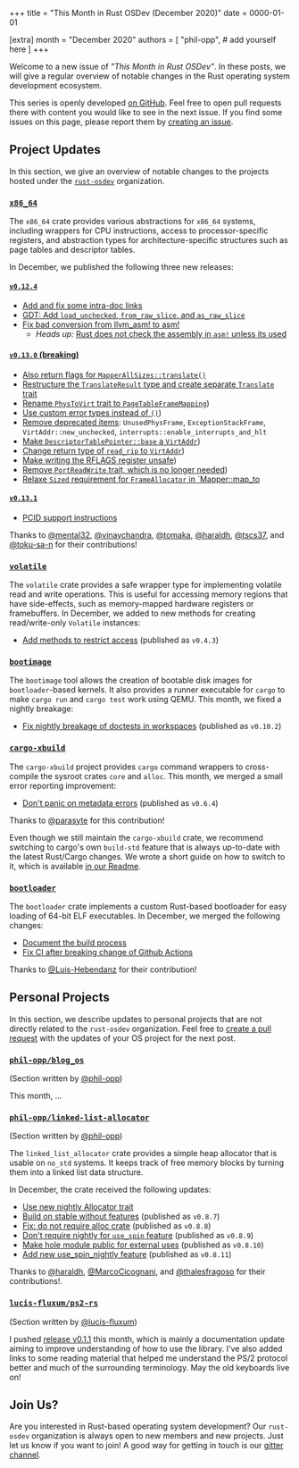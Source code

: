 +++
title = "This Month in Rust OSDev (December 2020)"
date = 0000-01-01

[extra]
month = "December 2020"
authors = [
    "phil-opp",
    # add yourself here
]
+++

Welcome to a new issue of _"This Month in Rust OSDev"_. In these posts, we will give a regular overview of notable changes in the Rust operating system development ecosystem.

<!-- more -->

This series is openly developed [on GitHub](https://github.com/rust-osdev/homepage/). Feel free to open pull requests there with content you would like to see in the next issue. If you find some issues on this page, please report them by [creating an issue](https://github.com/rust-osdev/homepage/issues/new).

<!--
    This is a draft for the upcoming "This Month in Rust OSDev (December 2020)" post.
    Feel free to create pull requests against the `next` branch to add your
    content here.
    Please take a look at the past posts on https://rust-osdev.com/ to see the
    general structure of these posts.
-->

## Project Updates

In this section, we give an overview of notable changes to the projects hosted under the [`rust-osdev`] organization.

[`rust-osdev`]: https://github.com/rust-osdev/about

### [`x86_64`](https://github.com/rust-osdev/x86_64)

The `x86_64` crate provides various abstractions for `x86_64` systems, including wrappers for CPU instructions, access to processor-specific registers, and abstraction types for architecture-specific structures such as page tables and descriptor tables.

In December, we published the following three new releases:

#### [`v0.12.4`](https://github.com/rust-osdev/x86_64/pull/220)

- [Add and fix some intra-doc links](https://github.com/rust-osdev/x86_64/pull/208)
- [GDT: Add `load_unchecked`, `from_raw_slice`, and `as_raw_slice`](https://github.com/rust-osdev/x86_64/pull/210)
- [Fix bad conversion from llvm_asm! to asm!](https://github.com/rust-osdev/x86_64/pull/218)
    - _Heads up:_ [Rust does not check the assembly in `asm!` unless its used](https://github.com/rust-lang/rust/issues/80440)

#### [`v0.13.0` (breaking)](https://github.com/rust-osdev/x86_64/pull/223)

- [Also return flags for `MapperAllSizes::translate()`](https://github.com/rust-osdev/x86_64/pull/207)
- [Restructure the `TranslateResult` type and create separate `Translate` trait](https://github.com/rust-osdev/x86_64/pull/211)
- [Rename `PhysToVirt` trait to `PageTableFrameMapping`](https://github.com/rust-osdev/x86_64/pull/214))
- [Use custom error types instead of `()`](https://github.com/rust-osdev/x86_64/pull/199))
- [Remove deprecated items](https://github.com/rust-osdev/x86_64/pull/223/commits/2df2b97cb53e593b89ab2dbee6669e63d4898386): `UnusedPhysFrame`, `ExceptionStackFrame`, `VirtAddr::new_unchecked`, `interrupts::enable_interrupts_and_hlt`
- [Make `DescriptorTablePointer::base` a `VirtAddr`](https://github.com/rust-osdev/x86_64/pull/215))
- [Change return type of `read_rip` to `VirtAddr`](https://github.com/rust-osdev/x86_64/pull/216))
- [Make writing the RFLAGS register unsafe](https://github.com/rust-osdev/x86_64/pull/219))
- [Remove `PortReadWrite` trait, which is no longer needed](https://github.com/rust-osdev/x86_64/pull/217))
- [Relaxe `Sized` requirement for `FrameAllocator` in `Mapper::map_to](https://github.com/rust-osdev/x86_64/pull/204)

#### [`v0.13.1`](https://github.com/rust-osdev/x86_64/commit/4d5058c1a1c3873294b92a628be0bb151d37ca6a)

- [PCID support instructions](https://github.com/rust-osdev/x86_64/pull/169)

Thanks to [@mental32](https://github.com/mental32), [@vinaychandra](https://github.com/vinaychandra), [@tomaka](https://github.com/tomaka), [@haraldh](https://github.com/haraldh), [@tscs37](https://github.com/tscs37), and [@toku-sa-n](https://github.com/toku-sa-n) for their contributions!

### [`volatile`](https://github.com/rust-osdev/volatile)

The `volatile` crate provides a safe wrapper type for implementing volatile read and write operations. This is useful for accessing memory regions that have side-effects, such as memory-mapped hardware registers or framebuffers. In December, we added to new methods for creating read/write-only `Volatile` instances:

- [Add methods to restrict access](https://github.com/rust-osdev/volatile/pull/19) <span class="gray">(published as `v0.4.3`)</span>

### [`bootimage`](https://github.com/rust-osdev/bootimage)

The `bootimage` tool allows the creation of bootable disk images for `bootloader`-based kernels. It also provides a runner executable for `cargo` to make `cargo run` and `cargo test` work using QEMU. This month, we fixed a nightly breakage:

- [Fix nightly breakage of doctests in workspaces](https://github.com/rust-osdev/bootimage/pull/69) <span class="gray">(published as `v0.10.2`)</span>

### [`cargo-xbuild`](https://github.com/rust-osdev/cargo-xbuild)

The `cargo-xbuild` project provides `cargo` command wrappers to cross-compile the sysroot crates `core` and `alloc`. This month, we merged a small error reporting improvement:

- [Don't panic on metadata errors](https://github.com/rust-osdev/cargo-xbuild/pull/100) <span class="gray">(published as `v0.6.4`)</span>

Thanks to [@parasyte](https://github.com/parasyte) for this contribution!

Even though we still maintain the `cargo-xbuild` crate, we recommend switching to cargo's own `build-std` feature that is always up-to-date with the latest Rust/Cargo changes. We wrote a short guide on how to switch to it, which is available [in our Readme](https://github.com/rust-osdev/cargo-xbuild#alternative-the-build-std-feature-of-cargo).

### [`bootloader`](https://github.com/rust-osdev/bootloader)

The `bootloader` crate implements a custom Rust-based bootloader for easy loading of 64-bit ELF executables. In December, we merged the following changes:

- [Document the build process](https://github.com/rust-osdev/bootloader/pull/134)
- [Fix CI after breaking change of Github Actions](https://github.com/rust-osdev/bootloader/compare/530b26f86ae0c7cf8906de0d7f5184bb206bcb7c...d8f7a20bb24e9f1d36f86010e1ce00bdfc51d045)

Thanks to [@Luis-Hebendanz](https://github.com/Luis-Hebendanz) for their contribution!

## Personal Projects

In this section, we describe updates to personal projects that are not directly related to the `rust-osdev` organization. Feel free to [create a pull request](https://github.com/rust-osdev/homepage/pulls) with the updates of your OS project for the next post.

### [`phil-opp/blog_os`](https://github.com/phil-opp/blog_os)

<span class="gray">(Section written by [@phil-opp](https://github.com/phil-opp))</span>

This month, ...

### [`phil-opp/linked-list-allocator`](https://github.com/phil-opp/linked-list-allocator)

<span class="gray">(Section written by [@phil-opp](https://github.com/phil-opp))</span>

The `linked_list_allocator` crate provides a simple heap allocator that is usable on `no_std` systems. It keeps track of free memory blocks by turning them into a linked list data structure.

In December, the crate received the following updates:

- [Use new nightly Allocator trait](https://github.com/phil-opp/linked-list-allocator/pull/42)
- [Build on stable without features](https://github.com/phil-opp/linked-list-allocator/pull/43) <span class="gray">(published as `v0.8.7`)</span>
- [Fix: do not require alloc crate](https://github.com/phil-opp/linked-list-allocator/pull/44) <span class="gray">(published as `v0.8.8`)</span>
- [Don't require nightly for `use_spin` feature](https://github.com/phil-opp/linked-list-allocator/pull/46) <span class="gray">(published as `v0.8.9`)</span>
- [Make hole module public for external uses](https://github.com/phil-opp/linked-list-allocator/pull/47) <span class="gray">(published as `v0.8.10`)</span>
- [Add new use_spin_nightly feature](https://github.com/phil-opp/linked-list-allocator/pull/49) <span class="gray">(published as `v0.8.11`)</span>

Thanks to [@haraldh](https://github.com/haraldh), [@MarcoCicognani](https://github.com/MarcoCicognani), and [@thalesfragoso](https://github.com/thalesfragoso) for their contributions!.

### [`lucis-fluxum/ps2-rs`](https://github.com/lucis-fluxum/ps2-rs)

<span class="gray">(Section written by [@lucis-fluxum](https://github.com/lucis-fluxum))</span>

I pushed [release v0.1.1](https://docs.rs/ps2/0.1.1/ps2/) this month, which is mainly a documentation update aiming
to improve understanding of how to use the library. I've also added links to some reading material that helped me
understand the PS/2 protocol better and much of the surrounding terminology. May the old keyboards live on!

## Join Us?

Are you interested in Rust-based operating system development? Our `rust-osdev` organization is always open to new members and new projects. Just let us know if you want to join! A good way for getting in touch is our [gitter channel](https://gitter.im/rust-osdev/Lobby).


<!--
TODO: Update publication date
-->
